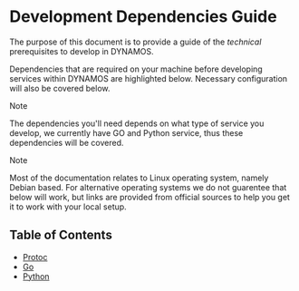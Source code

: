 # Development Dependencies Guide
The purpose of this document is to provide a guide of the *technical* prerequisites  to develop in DYNAMOS.

Dependencies that are required on your machine before developing services within DYNAMOS are highlighted below. Necessary configuration will also be covered below.

> [!NOTE]
> The dependencies you'll need depends on what type of service you develop, we currently have GO and Python service, thus these dependencies will be covered.

> [!NOTE]
> Most of the documentation relates to Linux operating system, namely Debian based. For alternative operating systems we do not guarentee that below will work, but links are provided from official sources to help you get it to work with your local setup. 

## Table of Contents
- [Protoc](./Protoc.md)
- [Go](./Go.md)
- [Python](./Python.md)
